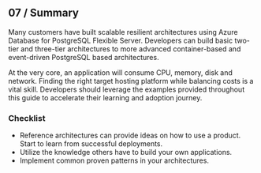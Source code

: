 ## 07 / Summary

Many customers have built scalable resilient architectures using Azure Database for PostgreSQL Flexible Server. Developers can build basic two-tier and three-tier architectures to more advanced container-based and event-driven PostgreSQL based architectures.  

At the very core, an application will consume CPU, memory, disk and network.  Finding the right target hosting platform while balancing costs is a vital skill. Developers should leverage the examples provided throughout this guide to accelerate their learning and adoption journey.

### Checklist

- Reference architectures can provide ideas on how to use a product. Start to learn from successful deployments.
- Utilize the knowledge others have to build your own applications.
- Implement common proven patterns in your architectures.
